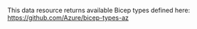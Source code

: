 This data resource returns available Bicep types defined here: <https://github.com/Azure/bicep-types-az>
